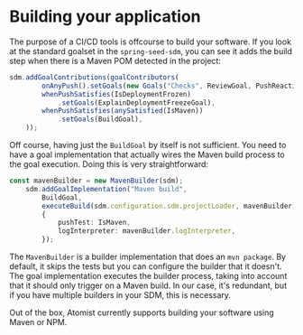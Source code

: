 # Building your application

The purpose of a CI/CD tools is offcourse to build your software. If you look at the standard goalset in the `spring-seed-sdm`, you can see it adds the build step when there is a Maven POM detected in the project:

``` typescript
sdm.addGoalContributions(goalContributors(
        onAnyPush().setGoals(new Goals("Checks", ReviewGoal, PushReactionGoal, AutofixGoal)),
        whenPushSatisfies(IsDeploymentFrozen)
            .setGoals(ExplainDeploymentFreezeGoal),
        whenPushSatisfies(anySatisfied(IsMaven))
            .setGoals(BuildGoal),
    ));
```

Off course, having just the `BuildGoal` by itself is not sufficient. You need to have a goal implementation that actually wires the Maven build process to the goal execution. Doing this is very straightforward:

``` typescript
const mavenBuilder = new MavenBuilder(sdm);
    sdm.addGoalImplementation("Maven build",
        BuildGoal,
        executeBuild(sdm.configuration.sdm.projectLoader, mavenBuilder),
        {
            pushTest: IsMaven,
            logInterpreter: mavenBuilder.logInterpreter,
        });
```

The `MavenBuilder` is a builder implementation that does an `mvn package`. By default, it skips the tests but you can 
configure the builder that it doesn't. The goal implementation executes the builder process, taking into account that it should only trigger on a Maven build. In our case, it's redundant, but if you have multiple builders in your SDM, this is necessary.

Out of the box, Atomist currently supports building your software using Maven or NPM.